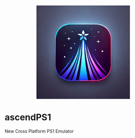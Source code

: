 <p align="center">
	<img src="ascendps1.png" width="300" height="300" alt="ascendPS1">  
</p>

# ascendPS1
New Cross Platform PS1 Emulator 
